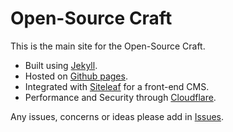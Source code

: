 # Open-Source Craft

This is the main site for the Open-Source Craft.

- Built using [Jekyll](http://jekyllrb.com/).
- Hosted on [Github pages](https://pages.github.com/).
- Integrated with [Siteleaf](https://www.siteleaf.com/) for a front-end CMS.
- Performance and Security through [Cloudflare](https://www.cloudflare.com/).

Any issues, concerns or ideas please add in [Issues](https://github.com/Code-Pop/open-sourcecraft/issues).
